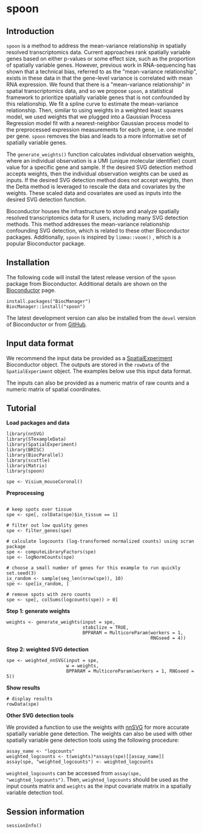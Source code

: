 # spoon

## Introduction

`spoon` is a method to address the mean-variance relationship in
spatially resolved transcriptomics data. Current approaches rank
spatially variable genes based on either p-values or some effect size,
such as the proportion of spatially variable genes. However, previous
work in RNA-sequencing has shown that a technical bias, referred to as
the "mean-variance relationship", exists in these data in that the
gene-level variance is correlated with mean RNA expression. We found
that there is a "mean-variance relationship" in spatial transcriptomics
data, and so we propose `spoon`, a statistical framework to prioritize
spatially variable genes that is not confounded by this relationship. We
fit a spline curve to estimate the mean-variance relationship. Then,
similar to using weights in a weighted least squares model, we used
weights that we plugged into a Gaussian Process Regression model fit
with a nearest-neighbor Gaussian process model to the preprocessed
expression measurements for each gene, i.e. one model per gene. `spoon`
removes the bias and leads to a more informative set of spatially
variable genes.

The `generate_weights()` function calculates individual observation
weights, where an individual observation is a UMI (unique molecular
identifier) count value for a specific gene and sample. If the desired
SVG detection method accepts weights, then the individual observation
weights can be used as inputs. If the desired SVG detection method does
not accept weights, then the Delta method is leveraged to rescale the
data and covariates by the weights. These scaled data and covariates are
used as inputs into the desired SVG detection function.

Bioconductor houses the infrastructure to store and analyze spatially
resolved transcriptomics data for R users, including many SVG detection
methods. This method addresses the mean-variance relationship
confounding SVG detection, which is related to these other Bioconductor
packages. Additionally, `spoon` is inspired by `limma::voom()` , which
is a popular Bioconductor package.

## Installation

The following code will install the latest release version of the
`spoon` package from Bioconductor. Additional details are shown on the
[Bioconductor](https://bioconductor.org/packages/spoon) page.

```{r, eval=FALSE}
install.packages("BiocManager")
BiocManager::install("spoon")
```

The latest development version can also be installed from the `devel`
version of Bioconductor or from
[GitHub](https://github.com/kinnaryshah/spoon).

## Input data format

We recommend the input data be provided as a
[SpatialExperiment](https://bioconductor.org/packages/SpatialExperiment)
Bioconductor object. The outputs are stored in the `rowData` of the
`SpatialExperiment` object. The examples below use this input data
format.

The inputs can also be provided as a numeric matrix of raw counts and a
numeric matrix of spatial coordinates.

## Tutorial

**Load packages and data**

```{r}
library(nnSVG)
library(STexampleData)
library(SpatialExperiment)
library(BRISC)
library(BiocParallel)
library(scuttle)
library(Matrix)
library(spoon)

spe <- Visium_mouseCoronal()
```

**Preprocessing**

```{r}

# keep spots over tissue
spe <- spe[, colData(spe)$in_tissue == 1]

# filter out low quality genes
spe <- filter_genes(spe)

# calculate logcounts (log-transformed normalized counts) using scran package
spe <- computeLibraryFactors(spe)
spe <- logNormCounts(spe)

# choose a small number of genes for this example to run quickly
set.seed(3)
ix_random <- sample(seq_len(nrow(spe)), 10)
spe <- spe[ix_random, ]

# remove spots with zero counts
spe <- spe[, colSums(logcounts(spe)) > 0]
```

**Step 1: generate weights**

```{r}
weights <- generate_weights(input = spe,
                            stabilize = TRUE,
                            BPPARAM = MulticoreParam(workers = 1,
                                                     RNGseed = 4))
```

**Step 2: weighted SVG detection**

```{r}
spe <- weighted_nnSVG(input = spe,
                      w = weights,
                      BPPARAM = MulticoreParam(workers = 1, RNGseed = 5))
```

**Show results**

```{r}
# display results
rowData(spe)
```

**Other SVG detection tools**

We provided a function to use the weights with
[nnSVG](https://www.nature.com/articles/s41467-023-39748-z) for more
accurate spatially variable gene detection. The weights can also be used
with other spatially variable gene detection tools using the following
procedure:

```{r, eval=FALSE}
assay_name <- "logcounts"
weighted_logcounts <- t(weights)*assays(spe)[[assay_name]]
assay(spe, "weighted_logcounts") <- weighted_logcounts
```

`weighted_logcounts` can be accessed from
`assay(spe, "weighted_logcounts")`. Then, `weighted_logcounts` should be
used as the input counts matrix and `weights` as the input covariate
matrix in a spatially variable detection tool.


## Session information

```{r}
sessionInfo()
```
